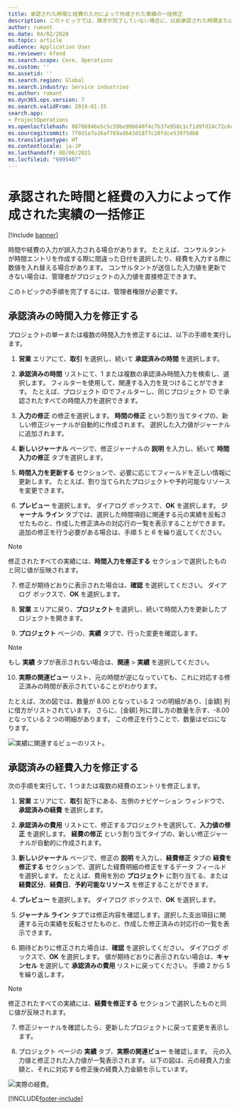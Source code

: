 ```yaml
---
title: 承認された時間と経費の入力によって作成された実績の一括修正
description: このトピックでは、請求が完了していない場合に、以前承認された時間または経費の入力を、管理者が単一または一括で修正する方法について説明します。
author: rumant
ms.date: 04/02/2020
ms.topic: article
audience: Application User
ms.reviewer: kfend
ms.search.scope: Core, Operations
ms.custom: ''
ms.assetid: ''
ms.search.region: Global
ms.search.industry: Service industries
ms.author: rumant
ms.dyn365.ops.version: 7
ms.search.validFrom: 2019-01-15
search.app:
- ProjectOperations
ms.openlocfilehash: 88706946e5c5c59be996640f4c7b37e958c1cf1d9fd14c72c0c6dc854a77dab4
ms.sourcegitcommit: 7f8d1e7a16af769adb43d1877c28fdce53975db8
ms.translationtype: HT
ms.contentlocale: ja-JP
ms.lasthandoff: 08/06/2021
ms.locfileid: "6995407"
---
```

# <a name="bulk-corrections-of-actuals-created-by-approved-time-and-expense-entries"></a>承認された時間と経費の入力によって作成された実績の一括修正

[!include [banner](../includes/psa-now-project-operations.md)]

時間や経費の入力が誤入力される場合があります。 たとえば、コンサルタントが時間エントリを作成する際に間違った日付を選択したり、経費を入力する際に数値を入れ替える場合があります。 コンサルタントが送信した入力値を更新できない場合は、管理者がプロジェクトの入力値を直接修正できます。

このトピックの手順を完了するには、管理者権限が必要です。

## <a name="correct-approved-time-entries"></a>承認済みの時間入力を修正する     

プロジェクトの単一または複数の時間入力を修正するには、以下の手順を実行します。

1. **営業** エリアにて、**取引** を選択し、続いて **承認済みの時間** を選択します。 

2. **承認済みの時間** リストにて、1 または複数の承認済み時間入力を検索し、選択します。 フィルターを使用して、関連する入力を見つけることができます。 たとえば、プロジェクト IDでフィルターし、同じプロジェクト ID で承認されたすべての時間入力を選択できます。

3. **入力の修正** の修正を選択します。 **時間の修正** という割り当てタイプの、新しい修正ジャーナルが自動的に作成されます。 選択した入力値がジャーナルに追加されます。 

4. **新しいジャーナル** ページで、修正ジャーナルの **説明** を入力し、続いて **時間入力の修正** タブを選択します。  
5. **時間入力を更新する** セクションで、必要に応じてフィールドを正しい情報に更新します。 たとえば、割り当てられたプロジェクトや予約可能なリソースを変更できます。

6. **プレビュー** を選択します。 ダイアログ ボックスで、**OK** を選択します。 **ジャーナル ライン** タブでは、選択した時間項目に関連する元の実績を反転させたものと、作成した修正済みの対応行の一覧を表示することができます。 追加の修正を行う必要がある場合は、手順 5 と 6 を繰り返してください。 

> [!NOTE]
> 修正されたすべての実績には、**時間入力を修正する** セクションで選択したものと同じ値が反映されます。

7. 修正が期待どおりに表示された場合は、**確認** を選択してください。 ダイアログ ボックスで、**OK** を選択します。

8. **営業** エリアに戻り、**プロジェクト** を選択し、続いて時間入力を更新したプロジェクトを開きます。 

9. **プロジェクト** ページの、**実績** タブで、行った変更を確認します。 

> [!NOTE]
> もし **実績** タブが表示されない場合は、**関連** > **実績** を選択してください。  

10. **実際の関連ビュー** リスト、元の時間が逆になっていても、これに対応する修正済みの時間が表示されていることがわかります。 

たとえば、次の図では、数量が 8.00 となっている 2 つの明細があり、[金額] 列に借方がリストされています。 さらに、[金額] 列に貸し方の数量を示す、-8.00 となっている 2 つの明細があります。 この修正を行うことで、数量はゼロになります。

![実績に関連するビューのリスト。](https://github.com/MicrosoftDocs/dynamics-365-customer-engagement-pr/blob/bulk-corrections-actuals-created-by-approved-time-expense-entries.md/time-actuals.png)
 
## <a name="correct-approved-expense-entries"></a>承認済みの経費入力を修正する

次の手順を実行して、1 つまたは複数の経費のエントリを修正します。 

1. **営業** エリアにて、**取引** 配下にある、左側のナビゲーション ウィンドウで、**承認済みの経費** を選択します。

2. **承認済みの費用** リストにて、修正するプロジェクトを選択して、**入力値の修正** を選択します。 **経費の修正** という割り当てタイプの、新しい修正ジャーナルが自動的に作成されます。 

3. **新しいジャーナル** ページで、修正の **説明** を入力し、**経費修正** タブの **経費を修正する** セクションで、選択した経費明細の修正をするデータ フィールドを選択します。 たとえば、費用を別の **プロジェクト** に割り当てる、または **経費区分**、**経費日**、**予約可能なリソース** を修正することができます。

4. **プレビュー** を選択します。 ダイアログ ボックスで、**OK** を選択します。 

5. **ジャーナル ライン** タブでは修正内容を確認します。選択した支出項目に関連する元の実績を反転させたものと、作成した修正済みの対応行の一覧を表示できます。

6. 期待どおりに修正された場合は、**確認** を選択してください。 ダイアログ ボックスで、**OK** を選択します。 値が期待どおりに表示されない場合は、**キャンセル** を選択して **承認済みの費用** リストに戻ってください。 手順 2 から 5 を繰り返します。 

> [!NOTE]
> 修正されたすべての実績には、**経費を修正する** セクションで選択したものと同じ値が反映されます。

7. 修正ジャーナルを確認したら、更新したプロジェクトに戻って変更を表示します。  

8. プロジェクト ページの **実績** タブ、**実際の関連ビュー** を確認します。 元の入力値と修正された入力値が一覧表示されます。 以下の図は、元の経費入力金額と、それに対応する修正後の経費入力金額を示しています。 

![実際の経費。](https://user-images.githubusercontent.com/60806505/77122219-4cd52900-69fa-11ea-8349-ccd2ffebf640.png)


[!INCLUDE[footer-include](../includes/footer-banner.md)]